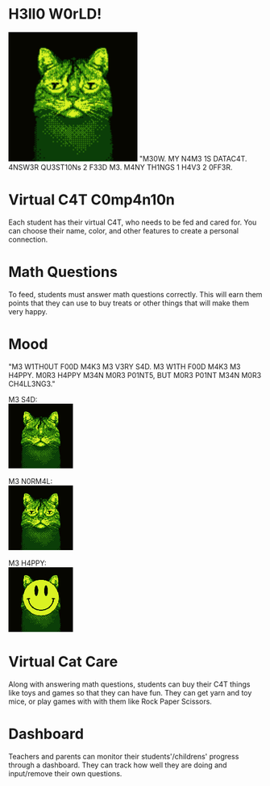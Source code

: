 # H3ll0 W0rLD!
<img src="cat-normal.png" width="256"></img>
"M30W. MY N4M3 1S DATAC4T. 4NSW3R QU3ST10Ns 2 F33D M3. M4NY TH1NGS 1 H4V3 2 0FF3R.

# Virtual C4T C0mp4n10n
Each student has their virtual C4T, who needs to be fed and cared for. You can choose their name, color, and other features to create a personal connection.

# Math Questions
To feed, students must answer math questions correctly. This will earn them points that they can use to buy treats or other things that will make them very happy.

# Mood
"M3 W1TH0UT F00D M4K3 M3 V3RY S4D. M3 W1TH F00D M4K3 M3 H4PPY. M0R3 H4PPY M34N M0R3 P01NT5, BUT M0R3 P01NT M34N M0R3 CH4LL3NG3."

M3 S4D:\
<img src="cat-sad.png" width="128"></img>

M3 N0RM4L:\
<img src="cat-normal.png" width="128"></img>

M3 H4PPY:\
<img src="cat-happy.png" width="128"></img>

# Virtual Cat Care
Along with answering math questions, students can buy their C4T things like toys and games so that they can have fun. They can get yarn and toy mice, or play games with with them like Rock Paper Scissors.

# Dashboard
Teachers and parents can monitor their students'/childrens' progress through a dashboard. They can track how well they are doing and input/remove their own questions. 
